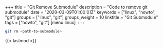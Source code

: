 +++
title = "Git Remove Submodule"
description = "Code to remove git submodule"
date = "2020-03-09T01:00:01Z"
keywords = ["linux", "howto", "git"]
groups = ["linux", "git"]
groups_weight = 10
linktitle = "Git Submodule"
tags = ["howto", "git"]
[menu.linux]
+++

```bash
git rm <path-to-submodule>  
```
{{< lastmod >}}